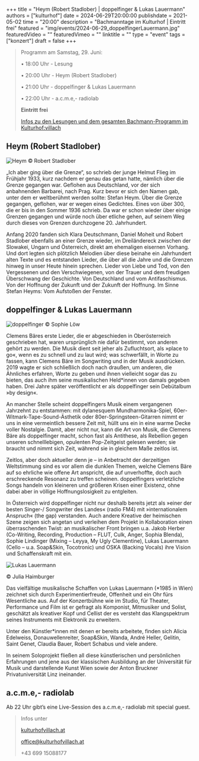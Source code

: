 +++
title = "Heym (Robert Stadlober) | doppelfinger & Lukas Lauermann"
authors = ["kulturhof"]
date = 2024-06-29T20:00:00
publishdate = 2021-05-02
time = "20:00"
description = "Bachmanntage im Kulturhof | Eintritt frei"
featured = "img/events/2024-06-29_doppelfingerLauermann.jpg"
featuredVideo = ""
featuredVimeo = ""
linktitle = ""
type = "event"
tags = ["konzert"]
draft = false
+++

>Programm am Samstag, 29. Juni:
>
>•	18:00 Uhr - Lesung
>
>•	20:00 Uhr - Heym (Robert Stadlober)
>
>•	21:00 Uhr - doppelfinger & Lukas Lauermann
>
>•	22:00 Uhr - a.c.m.e,- radiolab
>
>**Eintritt frei**
>
>[Infos zu den Lesungen und dem gesamten Bachmann-Programm im Kulturhof:villach](https://kulturhofvillach.at/events/2024/2024-06-27_bachmann/)



## Heym (Robert Stadlober) ##

![Heym](/img/events/2024-06-29_Heym_c_RobertStadlober.jpeg)
© Robert Stadlober

„Ich aber ging über die Grenze“, so schrieb der junge Helmut Flieg im Frühjahr 1933, kurz nachdem er genau das getan hatte, nämlich über die Grenze gegangen war. Geflohen aus Deutschland, vor der sich anbahnenden Barbarei, nach Prag. Kurz bevor er sich den Namen gab, unter dem er weltberühmt werden sollte: Stefan Heym. Über die Grenze gegangen, geflohen, war er wegen eines Gedichtes. Eines von über 300, die er bis in den Sommer 1936 schrieb. Da war er
schon wieder über einige Grenzen gegangen und würde noch über etliche gehen, auf seinem Weg durch dieses von Grenzen durchzogene 20. Jahrhundert.

Anfang 2020 fanden sich Klara Deutschmann, Daniel Moheit und Robert Stadlober ebenfalls an einer Grenze wieder, im Dreiländereck zwischen der Slowakei, Ungarn und Österreich, direkt am ehemaligen eisernen Vorhang. Und dort legten sich plötzlich Melodien über diese beinahe ein Jahrhundert alten Texte und es entstanden Lieder, die über all die Jahre und die Grenzen hinweg in unser Heute hinein sprechen. Lieder von Liebe und Tod, von den Vergessenen und den
Verschwiegenen, von der Trauer und dem freudigen Überschwang der Geschichte. Von Deutschland und vom Antifaschismus. Von der Hoffnung der Zukunft und der Zukunft der Hoffnung. Im Sinne Stefan Heyms: Vom Aufstoßen der Fenster.


## doppelfinger & Lukas Lauermann ##

![doppelfinger](/img/events/2024-06-29_doppelfinger_c_SophieLoew.jpg)
© Sophie Löw

Clemens Bäres erste Lieder, die er abgeschieden in Oberösterreich geschrieben hat, waren ursprünglich nie dafür bestimmt, von anderen gehört zu werden. Die Musik dient seit jeher als Zufluchtsort, als »place to go«, wenn es zu schnell und zu laut wird; was schwerfällt, in Worte zu fassen, kann Clemens Bäre im Songwriting und in der Musik ausdrücken. 2019 wagte er sich schließlich doch nach draußen, um anderen, die Ähnliches erfahren, Worte zu geben und ihnen vielleicht sogar das zu bieten, das auch ihm seine musikalischen Held\*innen von damals gegeben haben. Drei Jahre später veröffentlicht er als doppelfinger sein Debütalbum »by design«. 

An mancher Stelle scheint doppelfingers Musik einem vergangenen Jahrzehnt zu entstammen: mit dylanesquem Mundharmonika-Spiel, 60er-Witmark-Tape-Sound-Ästhetik oder 80er-Springsteen-Gitarren nimmt er uns in eine vermeintlich bessere Zeit mit, hüllt uns ein in eine warme Decke voller Nostalgie. Damit, aber nicht nur, kann die Art von Musik, die Clemens Bäre als doppelfinger macht, schon fast als Antithese, als Rebellion gegen unseren schnelllebigen, opulenten Pop-Zeitgeist gelesen werden; sie braucht und nimmt sich Zeit, während sie in gleichem Maße zeitlos ist.

Zeitlos, aber doch aktueller denn je – in Anbetracht der derzeitigen Weltstimmung sind es vor allem die dunklen Themen, welche Clemens Bäre auf so ehrliche wie offene Art anspricht, die auf unverhoffte, doch auch erschreckende Resonanz zu treffen scheinen. doppelfingers verletzliche Songs handeln von kleineren und größeren Krisen einer Existenz, ohne dabei aber in völlige Hoffnungslosigkeit zu entgleiten.

In Österreich wird doppelfinger nicht nur deshalb bereits jetzt als »einer der besten Singer-/ Songwriter des Landes« (radio FM4) mit »internationalem Anspruch« (the gap) verstanden. Auch andere Kreative der heimischen Szene zeigen sich angetan und verleihen dem Projekt in Kollaboration einen überraschenden Twist: an musikalischer Front bringen u.a. Jakob Herber (Co-Writing, Recording, Production – FLUT, Culk, Anger, Sophia Blenda), Sophie Lindinger (Mixing – Leyya, My Ugly Clementine), Lukas Lauermann (Cello – u.a. Soap&Skin, Tocotronic) und OSKA (Backing Vocals) ihre Vision und Schaffenskraft mit ein.


![Lukas Lauermann](/img/events/2024-06-29_LukasLauermann_c_JuliaHaimburger.jpg)

© Julia Haimburger

Das vielfältige musikalische Schaffen von Lukas Lauermann (\*1985 in Wien) zeichnet sich durch Experimentierfreude, Offenheit und ein Ohr fürs Wesentliche aus. Auf der Konzertbühne wie im Studio, für Theater, Performance und Film ist er gefragt als Komponist, Mitmusiker und Solist, geschätzt als kreativer Kopf und Cellist der es versteht das Klangspektrum seines Instruments mit Elektronik zu erweitern.

Unter den Künstler\*innen mit denen er bereits arbeitete, finden sich Alicia Edelweiss, Donauwellenreiter, Soap&Skin, Wanda, André Heller, Gelitin, Saint Genet, Claudia Bauer, Robert Schabus und viele andere.

In seinem Soloprojekt fließen all diese künstlerischen und persönlichen Erfahrungen und jene aus der klassischen Ausbildung an der Universität für Musik und darstellende Kunst Wien sowie der Anton Bruckner Privatuniversität Linz ineinander.


## a.c.m.e,- radiolab ##
Ab 22 Uhr gibt’s eine Live-Session des a.c.m.e,- radiolab mit special guest.


>Infos unter
>
>[kulturhofvillach.at](https://www.kulturhofvillach.at/)
>
>office@kulturhofvillach.at
>
>+43 699 15088177


